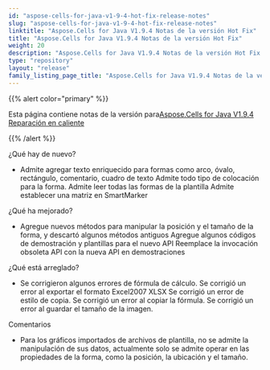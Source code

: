```yaml
---
id: "aspose-cells-for-java-v1-9-4-hot-fix-release-notes"
slug: "aspose-cells-for-java-v1-9-4-hot-fix-release-notes"
linktitle: "Aspose.Cells for Java V1.9.4 Notas de la versión Hot Fix"
title: "Aspose.Cells for Java V1.9.4 Notas de la versión Hot Fix"
weight: 20
description: "Aspose.Cells for Java V1.9.4 Notas de la versión Hot Fix – the latest updates and fixes."
type: "repository"
layout: "release"
family_listing_page_title: "Aspose.Cells for Java V1.9.4 Notas de la versión Hot Fix"
---
```

{{% alert color="primary" %}} 

 Esta página contiene notas de la versión para[Aspose.Cells for Java V1.9.4 Reparación en caliente](https://releases.aspose.com/cells/java/new-releases/aspose.cells-for-java-v1.9.4-hot-fix/)

{{% /alert %}} 

 ¿Qué hay de nuevo?

- Admite agregar texto enriquecido para formas como arco, óvalo, rectángulo, comentario, cuadro de texto
 Admite todo tipo de colocación para la forma.
 Admite leer todas las formas de la plantilla
 Admite establecer una matriz en SmartMarker

 ¿Qué ha mejorado?

- Agregue nuevos métodos para manipular la posición y el tamaño de la forma, y descartó algunos métodos antiguos
 Agregue algunos códigos de demostración y plantillas para el nuevo API
 Reemplace la invocación obsoleta API con la nueva API en demostraciones

 ¿Qué está arreglado?

- Se corrigieron algunos errores de fórmula de cálculo.
 Se corrigió un error al exportar el formato Excel2007 XLSX
 Se corrigió un error de estilo de copia.
 Se corrigió un error al copiar la fórmula.
 Se corrigió un error al guardar el tamaño de la imagen.

 Comentarios

- Para los gráficos importados de archivos de plantilla, no se admite la manipulación de sus datos, actualmente solo se admite operar en las propiedades de la forma, como la posición, la ubicación y el tamaño.
